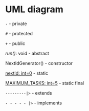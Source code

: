 # UML diagram

` - ` - private

` # ` - protected

` + ` - public

_run()_: void - abstract

NextIdGenerator() - constructor

<ins>nextId: int=0</ins> - static

<ins>MAXIMUM_TASKS: int=5</ins> - static final

` ---------|> ` - extends

` - - - - - |> ` - implements